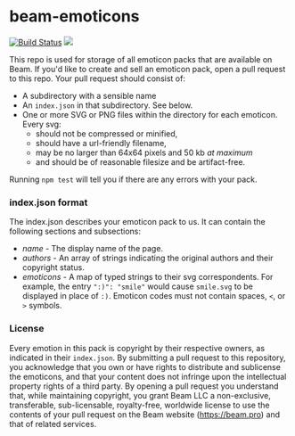 # beam-emoticons

[![Build Status](https://travis-ci.org/WatchBeam/emoticons.svg?branch=master)](https://travis-ci.org/WatchBeam/emoticons) [![](https://badges.gitter.im/MCProHosting/beam.png)](https://gitter.im/MCProHosting/beam-dev)

This repo is used for storage of all emoticon packs that are available on Beam. If you'd like to create and sell an emoticon pack, open a pull request to this repo. Your pull request should consist of:

 * A subdirectory with a sensible name
 * An `index.json` in that subdirectory. See below.
 * One or more SVG or PNG files within the directory for each emoticon. Every svg:
   * should not be compressed or minified,
   * should have a url-friendly filename,
   * may be no larger than 64x64 pixels and 50 kb _at maximum_
   * and should be of reasonable filesize and be artifact-free.

Running `npm test` will tell you if there are any errors with your pack.

### index.json format

The index.json describes your emoticon pack to us. It can contain the following sections and subsections:

 * *name* - The display name of the page.
 * *authors* - An array of strings indicating the original authors and their copyright status.
 * *emoticons* - A map of typed strings to their svg correspondents. For example, the entry `":)": "smile"` would cause `smile.svg` to be displayed in place of `:)`. Emoticon codes must not contain spaces, `<`, or `>` symbols.

### License

Every emotion in this pack is copyright by their respective owners, as indicated in their `index.json`. By submitting a pull request to this repository, you acknowledge that you own or have rights to distribute and sublicense the emoticons, and that your content does not infringe upon the intellectual property rights of a third party. By opening a pull request you understand that, while maintaining copyright, you grant Beam LLC a non-exclusive, transferable, sub-licensable, royalty-free, worldwide license to use the contents of your pull request on the Beam website (https://beam.pro) and that of related services.
